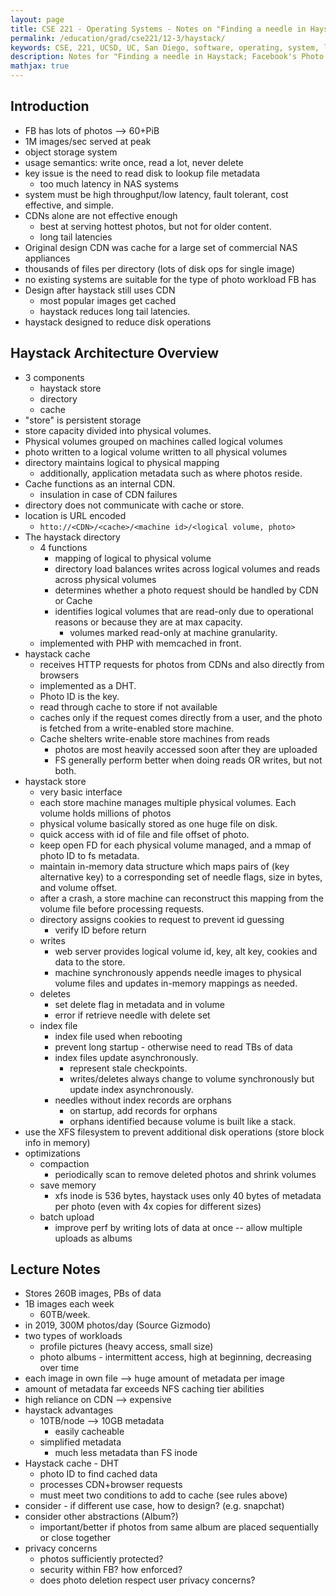 ```yaml
---
layout: page
title: CSE 221 - Operating Systems - Notes on "Finding a needle in Haystack; Facebook's Photo Storage"
permalink: /education/grad/cse221/12-3/haystack/
keywords: CSE, 221, UCSD, UC, San Diego, software, operating, system, linux, C, OS, facebook, photo, storage, haystack
description: Notes for "Finding a needle in Haystack; Facebook's Photo Storage"
mathjax: true
---
```


## Introduction

- FB has lots of photos --> 60+PiB
- 1M images/sec served at peak
- object storage system
- usage semantics: write once, read a lot, never delete
- key issue is the need to read disk to lookup file metadata
    - too much latency in NAS systems
- system must be high throughput/low latency, fault tolerant, cost
  effective, and simple.
- CDNs alone are not effective enough
    - best at serving hottest photos, but not for older content.
    - long tail latencies
- Original design CDN was cache for a large set of commercial NAS appliances
- thousands of files per directory (lots of disk ops for single image)
- no existing systems are suitable for the type of photo workload FB has
- Design after haystack still uses CDN
    - most popular images get cached
    - haystack reduces long tail latencies.
- haystack designed to reduce disk operations

## Haystack Architecture Overview

- 3 components
    - haystack store
    - directory
    - cache
- "store" is persistent storage
- store capacity divided into physical volumes.
- Physical volumes grouped on machines called logical volumes
- photo written to a logical volume written to all physical volumes
- directory maintains logical to physical mapping
    - additionally, application metadata such as where photos reside.
- Cache functions as an internal CDN.
    - insulation in case of CDN failures
- directory does not communicate with cache or store.
- location is URL encoded
    - `htto://<CDN>/<cache>/<machine id>/<logical volume, photo>`
- The haystack directory
    - 4 functions
        - mapping of logical to physical volume
        - directory load balances writes across logical volumes and
          reads across physical volumes
        - determines whether a photo request should be handled by CDN or Cache
        - identifies logical volumes that are read-only due to
            operational reasons or because they are at max capacity.
            - volumes marked read-only at machine granularity.
    - implemented with PHP with memcached in front.
- haystack cache
    - receives HTTP requests for photos from CDNs and also directly from
      browsers
    - implemented as a DHT.
    - Photo ID is the key.
    - read through cache to store if not available
    - caches only if the request comes directly from a user, and the
      photo is fetched from a write-enabled store machine.
    - Cache shelters write-enable store machines from reads
        - photos are most heavily accessed soon after they are uploaded
        - FS generally perform better when doing reads OR writes, but not both.
- haystack store
    - very basic interface
    - each store machine manages multiple physical volumes. Each volume
      holds millions of photos
    - physical volume basically stored as one huge file on disk.
    - quick access with id of file and file offset of photo.
    - keep open FD for each physical volume managed, and a mmap of photo
      ID to fs metadata.
    - maintain in-memory data structure which maps pairs of (key alternative key) to a corresponding set of needle flags, size in bytes, and volume offset.
    - after a crash, a store machine can reconstruct this mapping from the volume file before processing requests.
    - directory assigns cookies to request to prevent id guessing
        - verify ID before return
    - writes
        - web server provides logical volume id, key, alt key, cookies and data to the store.
        - machine synchronously appends needle images to physical volume files and updates in-memory mappings as needed.
    - deletes
        - set delete flag in metadata and in volume
        - error if retrieve needle with delete set
    - index file
        - index file used when rebooting
        - prevent long startup - otherwise need to read TBs of data
        - index files update asynchronously.
            - represent stale checkpoints.
            - writes/deletes always change to volume synchronously but
              update index asynchronously.
        - needles without index records are orphans
            - on startup, add records for orphans
            - orphans identified because volume is built like a stack.
- use the XFS filesystem to prevent additional disk operations (store block info in memory)
- optimizations
    - compaction
        - periodically scan to remove deleted photos and shrink volumes
    - save memory
        - xfs inode is 536 bytes, haystack uses only 40 bytes of
          metadata per photo (even with 4x copies for different sizes)
    - batch upload
        - improve perf by writing lots of data at once -- allow multiple
          uploads as albums


## Lecture Notes

- Stores 260B images, PBs of data
- 1B images each week
    - 60TB/week.
- in 2019, 300M photos/day (Source Gizmodo)
- two types of workloads
    - profile pictures (heavy access, small size)
    - photo albums - intermittent access, high at beginning, decreasing over time
- each image in own file --> huge amount of metadata per image
- amount of metadata far exceeds NFS caching tier abilities
- high reliance on CDN --> expensive
- haystack advantages
    - 10TB/node --> 10GB metadata
        - easily cacheable
    - simplified metadata
        - much less metadata than FS inode
- Haystack cache - DHT
    - photo ID to find cached data
    - processes CDN+browser requests
    - must meet two conditions to add to cache (see rules above)
- consider - if different use case, how to design? (e.g. snapchat)
- consider other abstractions (Album?)
    - important/better if photos from same album are placed sequentially or close together
- privacy concerns
    - photos sufficiently protected?
    - security within FB? how enforced?
    - does photo deletion respect user privacy concerns?